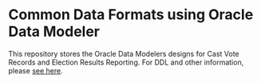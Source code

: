 # Common Data Formats using Oracle Data Modeler

This repository stores the Oracle Data Modelers designs for Cast Vote Records and Election Results Reporting. For DDL and other information, please [see here](https://github.com/HiltonRoscoe/CDFPrototype/blob/master/relational/relational.md).